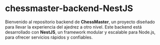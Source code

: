 # chessmaster-backend-NestJS
Bienvenido al repositorio backend de **ChessMaster**, un proyecto diseñado para llevar la experiencia del ajedrez a otro nivel. Este backend está desarrollado con **NestJS**, un framework modular y escalable para Node.js, para ofrecer servicios rápidos y confiables. 
